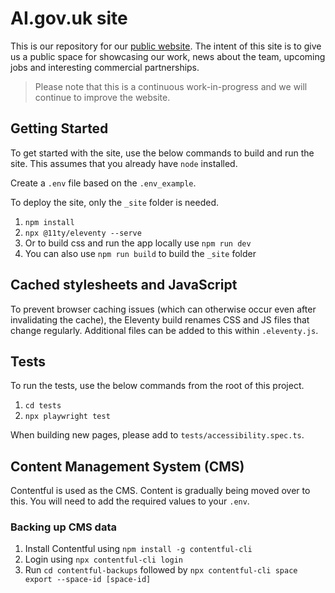 # AI.gov.uk site

This is our repository for our [public website](https://ai.gov.uk/). The intent of this site is to give us a public space for showcasing our work, news about the team, upcoming jobs and interesting commercial partnerships.

> Please note that this is a continuous work-in-progress and we will continue to improve the website.


## Getting Started

To get started with the site, use the below commands to build and run the site. This assumes that you already have `node` installed.

Create a `.env` file based on the `.env_example`.

To deploy the site, only the `_site` folder is needed.

1. `npm install`
2. `npx @11ty/eleventy --serve`
3. Or to build css and run the app locally use `npm run dev`
4. You can also use `npm run build` to build the `_site` folder


## Cached stylesheets and JavaScript

To prevent browser caching issues (which can otherwise occur even after invalidating the cache), the Eleventy build renames CSS and JS files that change regularly. Additional files can be added to this within `.eleventy.js`.


## Tests

To run the tests, use the below commands from the root of this project.

1. `cd tests`
2. `npx playwright test`

When building new pages, please add to `tests/accessibility.spec.ts`.


## Content Management System (CMS)

Contentful is used as the CMS. Content is gradually being moved over to this. You will need to add the required values to your `.env`.

### Backing up CMS data

1. Install Contentful using `npm install -g contentful-cli`
2. Login using `npx contentful-cli login` 
3. Run `cd contentful-backups` followed by `npx contentful-cli space export --space-id [space-id]`
